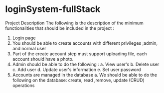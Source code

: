 # loginSystem-fullStack

Project Description
The following is the description of the minimum functionalities that should be included in the project :
1. Login page
2. You should be able to create accounts with different privileges ;admin, and normal user
3. Part of the create account step must support uploading file, each account should have a photo.
4. Admin should be able to do the following :
a. View user's
b. Delete user
c. Add user
d. Update user's information
e. Set user password
5. Accounts are managed in the database
a. We should be able to do the following on the database: create, read ,remove, update (CRUD) operations
